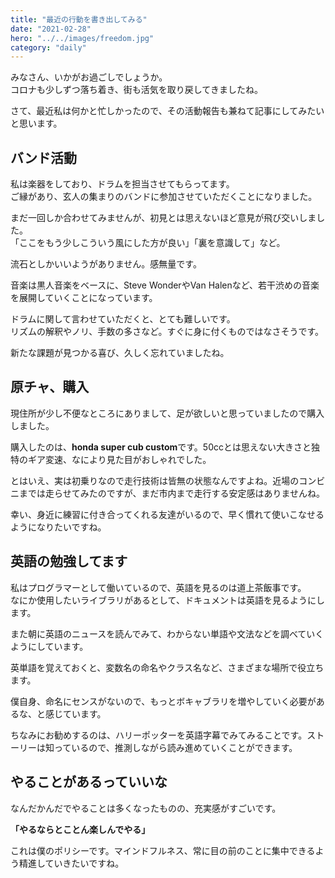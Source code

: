 ```yaml
---
title: "最近の行動を書き出してみる"
date: "2021-02-28"
hero: "../../images/freedom.jpg"
category: "daily"
---
```


みなさん、いかがお過ごしでしょうか。  
コロナも少しずつ落ち着き、街も活気を取り戻してきましたね。

さて、最近私は何かと忙しかったので、その活動報告も兼ねて記事にしてみたいと思います。

## バンド活動
私は楽器をしており、ドラムを担当させてもらってます。  
ご縁があり、玄人の集まりのバンドに参加させていただくことになりました。

まだ一回しか合わせてみませんが、初見とは思えないほど意見が飛び交いしました。  
「ここをもう少しこういう風にした方が良い」「裏を意識して」など。

流石としかいいようがありません。感無量です。

音楽は黒人音楽をベースに、Steve WonderやVan Halenなど、若干渋めの音楽を展開していくことになっています。

ドラムに関して言わせていただくと、とても難しいです。  
リズムの解釈やノリ、手数の多さなど。すぐに身に付くものではなさそうです。

新たな課題が見つかる喜び、久しく忘れていましたね。

## 原チャ、購入
現住所が少し不便なところにありまして、足が欲しいと思っていましたので購入しました。

購入したのは、**honda super cub custom**です。50ccとは思えない大きさと独特のギア変速、なにより見た目がおしゃれでした。

とはいえ、実は初乗りなので走行技術は皆無の状態なんですよね。近場のコンビニまでは走らせてみたのですが、まだ市内まで走行する安定感はありませんね。

幸い、身近に練習に付き合ってくれる友達がいるので、早く慣れて使いこなせるようになりたいですね。

## 英語の勉強してます
私はプログラマーとして働いているので、英語を見るのは道上茶飯事です。  
なにか使用したいライブラリがあるとして、ドキュメントは英語を見るようにします。

また朝に英語のニュースを読んでみて、わからない単語や文法などを調べていくようにしています。

英単語を覚えておくと、変数名の命名やクラス名など、さまざまな場所で役立ちます。

僕自身、命名にセンスがないので、もっとボキャブラリを増やしていく必要があるな、と感じています。

ちなみにお勧めするのは、ハリーポッターを英語字幕でみてみることです。ストーリーは知っているので、推測しながら読み進めていくことができます。

## やることがあるっていいな
なんだかんだでやることは多くなったものの、充実感がすごいです。

**「やるならとことん楽しんでやる」**

これは僕のポリシーです。マインドフルネス、常に目の前のことに集中できるよう精進していきたいですね。
